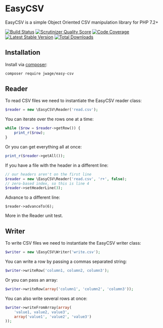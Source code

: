 EasyCSV
=======

EasyCSV is a simple Object Oriented CSV manipulation library for PHP 7.2+

[![Build Status](https://secure.travis-ci.org/jwage/easy-csv.png?branch=master)](http://travis-ci.org/jwage/easy-csv)
[![Scrutinizer Quality Score](https://scrutinizer-ci.com/g/jwage/easy-csv/badges/quality-score.png?s=7e0e1d4b5d7f6be61a3cd804dba556a0e4d1141d)](https://scrutinizer-ci.com/g/jwage/easy-csv/)
[![Code Coverage](https://scrutinizer-ci.com/g/jwage/easy-csv/badges/coverage.png?s=a02332bc4d6a32df3171f2ba714e4583a70c0154)](https://scrutinizer-ci.com/g/jwage/easy-csv/)
[![Latest Stable Version](https://poser.pugx.org/jwage/easy-csv/v/stable.png)](https://packagist.org/packages/jwage/easy-csv)
[![Total Downloads](https://poser.pugx.org/jwage/easy-csv/downloads.png)](https://packagist.org/packages/jwage/easy-csv)

## Installation

Install via [composer](https://getcomposer.org/):

```sh
composer require jwage/easy-csv
```

## Reader

To read CSV files we need to instantiate the EasyCSV reader class:

```php
$reader = new \EasyCSV\Reader('read.csv');
```

You can iterate over the rows one at a time:

```php
while ($row = $reader->getRow()) {
    print_r($row);
}
```

Or you can get everything all at once:

```php
print_r($reader->getAll());
```

If you have a file with the header in a different line:

```php
// our headers aren't on the first line
$reader = new \EasyCSV\Reader('read.csv', 'r+', false);
// zero-based index, so this is line 4
$reader->setHeaderLine(3);
```

Advance to a different line:

```
$reader->advanceTo(6);
```

More in the Reader unit test.

## Writer

To write CSV files we need to instantiate the EasyCSV writer class:

```php
$writer = new \EasyCSV\Writer('write.csv');
```

You can write a row by passing a commas separated string:

```php
$writer->writeRow('column1, column2, column3');
```

Or you can pass an array:

```php
$writer->writeRow(array('column1', 'column2', 'column3'));
```

You can also write several rows at once:

```php
$writer->writeFromArray(array(
    'value1, value2, value3',
    array('value1', 'value2', 'value3')
));
```
